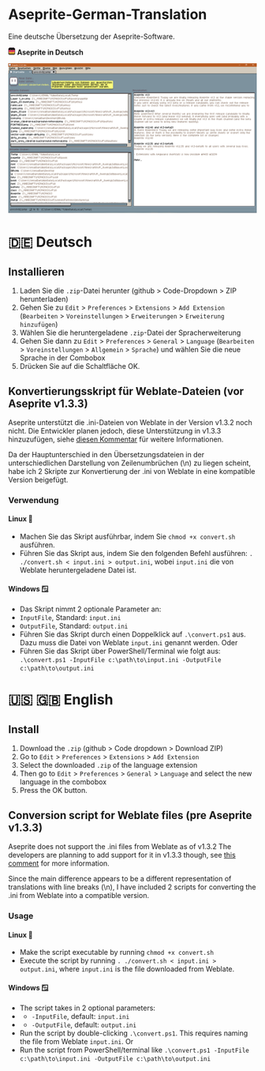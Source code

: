 # Aseprite-German-Translation
Eine deutsche Übersetzung der Aseprite-Software.

![Aseprite-German-Translation-Vorschau](https://github.com/inxomnyaa/Aseprite-German-Translation/blob/main/image/de.png)
**Aseprite in Deutsch**

![Aseprite-German-Translation-Vorschau](https://github.com/inxomnyaa/Aseprite-German-Translation/blob/main/image/2023-12-13_234021.png)

# 🇩🇪 Deutsch
## Installieren
1. Laden Sie die `.zip`-Datei herunter (github > Code-Dropdown > ZIP herunterladen)
2. Gehen Sie zu `Edit` > `Preferences` > `Extensions` > `Add Extension` (`Bearbeiten` > `Voreinstellungen` > `Erweiterungen` > `Erweiterung hinzufügen`)
3. Wählen Sie die heruntergeladene `.zip`-Datei der Spracherweiterung
4. Gehen Sie dann zu `Edit` > `Preferences` > `General` > `Language` (`Bearbeiten` > `Voreinstellungen` > `Allgemein` > `Sprache`) und wählen Sie die neue Sprache in der Combobox
5. Drücken Sie auf die Schaltfläche OK.

## Konvertierungsskript für Weblate-Dateien (vor Aseprite v1.3.3)
Aseprite unterstützt die .ini-Dateien von Weblate in der Version v1.3.2 noch nicht.
Die Entwickler planen jedoch, diese Unterstützung in v1.3.3 hinzuzufügen, siehe [diesen Kommentar](https://github.com/aseprite/languages/issues/30#issuecomment-1854507501) für weitere Informationen.

Da der Hauptunterschied in den Übersetzungsdateien in der unterschiedlichen Darstellung von Zeilenumbrüchen (\n) zu liegen scheint, habe ich 2 Skripte zur Konvertierung der .ini von Weblate in eine kompatible Version beigefügt.
### Verwendung
#### Linux 🐧
- Machen Sie das Skript ausführbar, indem Sie `chmod +x convert.sh` ausführen.
- Führen Sie das Skript aus, indem Sie den folgenden Befehl ausführen: `. ./convert.sh < input.ini > output.ini`, wobei `input.ini` die von Weblate heruntergeladene Datei ist.
#### Windows 🪟
- Das Skript nimmt 2 optionale Parameter an:
- `InputFile`, Standard: `input.ini`
- `OutputFile`, Standard: `output.ini`
- Führen Sie das Skript durch einen Doppelklick auf `.\convert.ps1` aus. Dazu muss die Datei von Weblate `input.ini` genannt werden. Oder
- Führen Sie das Skript über PowerShell/Terminal wie folgt aus: `.\convert.ps1 -InputFile c:\path\to\input.ini -OutputFile c:\path\to\output.ini`

# 🇺🇸 🇬🇧 English
## Install
1. Download the `.zip` (github > Code dropdown > Download ZIP)
2. Go to `Edit` > `Preferences` > `Extensions` > `Add Extension`
3. Select the downloaded `.zip` of the language extension
4. Then go to `Edit` > `Preferences` > `General` > `Language` and select the new language in the combobox
5. Press the OK button.

## Conversion script for Weblate files (pre Aseprite v1.3.3)
Aseprite does not support the .ini files from Weblate as of v1.3.2
The developers are planning to add support for it in v1.3.3 though, see [this comment](https://github.com/aseprite/languages/issues/30#issuecomment-1854507501) for more information.

Since the main difference appears to be a different representation of translations with line breaks (\n), I have included 2 scripts for converting the .ini from Weblate into a compatible version.
### Usage
#### Linux 🐧
- Make the script executable by running `chmod +x convert.sh`
- Execute the script by running `. ./convert.sh < input.ini > output.ini`, where `input.ini` is the file downloaded from Weblate.
#### Windows 🪟
- The script takes in 2 optional parameters:
- - `-InputFile`, default: `input.ini`
- - `-OutputFile`, default: `output.ini`
- Run the script by double-clicking `.\convert.ps1`. This requires naming the file from Weblate `input.ini`. Or
- Run the script from PowerShell/terminal like `.\convert.ps1 -InputFile c:\path\to\input.ini -OutputFile c:\path\to\output.ini`
